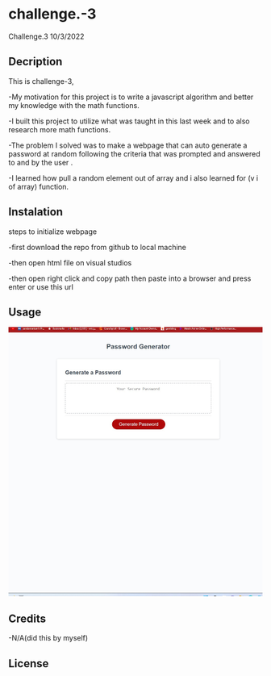 # challenge.-3
Challenge.3 10/3/2022

## Decription
This is challenge-3, 

-My motivation for this project is to write a javascript algorithm and better my knowledge with the math functions.

-I built this project to utilize what was taught in this last week and to also research more math functions.

-The problem I solved was to make a webpage that can auto generate a password at random following the criteria that was prompted and answered to and by the user .

-I learned how pull a random element out of array and i also learned for (v i of array) function.

## Instalation
steps to initialize webpage

-first download the repo from github to local machine

-then open html file on visual studios

-then open right click and copy path then paste into a browser and press enter 
or use this url


## Usage

![first picture of challenge](./images/challenge%203.jpg)

## Credits

-N/A(did this by myself)

## License
